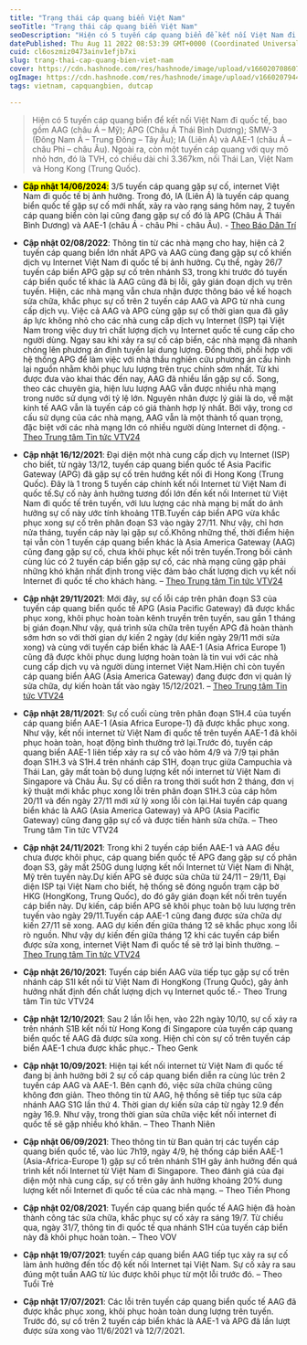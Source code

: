 ```yaml
---
title: "Trạng thái cáp quang biển Việt Nam"
seoTitle: "Trạng thái cáp quang biển Việt Nam"
seoDescription: "Hiện có 5 tuyến cáp quang biển để kết nối Việt Nam đi quốc tế, bao gồm AAG (châu Á – Mỹ); APG (Châu Á Thái Bình Dương); SMW-3 (Đông Nam Á – Trung Đông – Tây"
datePublished: Thu Aug 11 2022 08:53:39 GMT+0000 (Coordinated Universal Time)
cuid: cl6oszmiz0473ainv1efjb7xi
slug: trang-thai-cap-quang-bien-viet-nam
cover: https://cdn.hashnode.com/res/hashnode/image/upload/v1660207086070/pxQGPwfqD.webp
ogImage: https://cdn.hashnode.com/res/hashnode/image/upload/v1660207944795/Y7RaGcgsK.webp
tags: vietnam, capquangbien, dutcap

---
```


> Hiện có 5 tuyến cáp quang biển để kết nối Việt Nam đi quốc tế, bao gồm AAG (châu Á – Mỹ); APG (Châu Á Thái Bình Dương); SMW-3 (Đông Nam Á – Trung Đông – Tây Âu); IA (Liên Á) và AAE-1 (châu Á – châu Phi – châu Âu). Ngoài ra, còn một tuyến cáp quang với quy mô nhỏ hơn, đó là TVH, có chiều dài chỉ 3.367km, nối Thái Lan, Việt Nam và Hong Kong (Trung Quốc).

* **<mark>Cập nhật 14/06/2024</mark>**<mark>:</mark> 3/5 tuyến cáp quang gặp sự cố, internet Việt Nam đi quốc tế bị ảnh hưởng. Trong đó, IA (Liên Á) là tuyến cáp quang biển quốc tế gặp sự cố mới nhất, xảy ra vào rạng sáng hôm nay, 2 tuyến cáp quang biển còn lại cũng đang gặp sự cố đó là APG (Châu Á Thái Bình Dương) và AAE-1 (châu Á - châu Phi - châu Âu). - [Theo Báo Dân Trí](https://dantri.com.vn/suc-manh-so/35-tuyen-cap-quang-gap-su-co-internet-viet-nam-di-quoc-te-bi-anh-huong-20240613150103024.htm)
    
* **Cập nhật 02/08/2022**: Thông tin từ các nhà mạng cho hay, hiện cả 2 tuyến cáp quang biển lớn nhất APG và AAG cùng đang gặp sự cố khiến dịch vụ Internet Việt Nam đi quốc tế bị ảnh hưởng. Cụ thể, ngày 26/7 tuyến cáp biển APG gặp sự cố trên nhánh S3, trong khi trước đó tuyến cáp biển quốc tế khác là AAG cũng đã bị lỗi, gây gián đoạn dịch vụ trên tuyến. Hiện, các nhà mạng vẫn chưa nhận được thông báo về kế hoạch sửa chữa, khắc phục sự cố trên 2 tuyến cáp AAG và APG từ nhà cung cấp dịch vụ. Việc cả AAG và APG cùng gặp sự cố thời gian qua đã gây áp lực không nhỏ cho các nhà cung cấp dịch vụ Internet (ISP) tại Việt Nam trong việc duy trì chất lượng dịch vụ Internet quốc tế cung cấp cho người dùng. Ngay sau khi xảy ra sự cố cáp biển, các nhà mạng đã nhanh chóng lên phương án định tuyến lại dung lượng. Đồng thời, phối hợp với hệ thống APG để làm việc với nhà thầu nghiên cứu phương án cấu hình lại nguồn nhằm khôi phục lưu lượng trên trục chính sớm nhất. Từ khi được đưa vào khai thác đến nay, AAG đã nhiều lần gặp sự cố. Song, theo các chuyên gia, hiện lưu lượng AAG vẫn được nhiều nhà mạng trong nước sử dụng với tỷ lệ lớn. Nguyên nhân được lý giải là do, về mặt kinh tế AAG vẫn là tuyến cáp có giá thành hợp lý nhất. Bởi vậy, trong cơ cấu sử dụng của các nhà mạng, AAG vẫn là một thành tố quan trọng, đặc biệt với các nhà mạng lớn có nhiều người dùng Internet di động. - [Theo Trung tâm Tin tức VTV24](https://www.facebook.com/tintucvtv24/posts/pfbid02KYyg7YnX2ms8Fjbe2pwPJd4yVJbcDEpdQaTFMwAKLScksPnRCaBrxxbtBP9HsrZl)
    
* **Cập nhật 16/12/2021**: Đại diện một nhà cung cấp dịch vụ Internet (ISP) cho biết, từ ngày 13/12, tuyến cáp quang biển quốc tế Asia Pacific Gateway (APG) đã gặp sự cố trên hướng kết nối đi Hong Kong (Trung Quốc). Đây là 1 trong 5 tuyến cáp chính kết nối Internet từ Việt Nam đi quốc tế.Sự cố này ảnh hưởng tương đối lớn đến kết nối Internet từ Việt Nam đi quốc tế trên tuyến, với lưu lượng các nhà mạng bị mất do ảnh hưởng sự cố này ước tính khoảng 1TB.Tuyến cáp biển APG vừa khắc phục xong sự cố trên phân đoạn S3 vào ngày 27/11. Như vậy, chỉ hơn nửa tháng, tuyến cáp này lại gặp sự cố.Không những thế, thời điểm hiện tại vẫn còn 1 tuyến cáp quang biển khác là Asia America Gateway (AAG) cũng đang gặp sự cố, chưa khôi phục kết nối trên tuyến.Trong bối cảnh cùng lúc có 2 tuyến cáp biển gặp sự cố, các nhà mạng cũng gặp phải những khó khăn nhất định trong việc đảm bảo chất lượng dịch vụ kết nối Internet đi quốc tế cho khách hàng. – [Theo Trung tâm Tin tức VTV24](https://www.facebook.com/tintucvtv24/posts/2078926655628445)
    
* **Cập nhật 29/11/2021**: Mới đây, sự cố lỗi cáp trên phân đoạn S3 của tuyến cáp quang biển quốc tế APG (Asia Pacific Gateway) đã được khắc phục xong, khôi phục hoàn toàn kênh truyền trên tuyến, sau gần 1 tháng bị gián đoạn.Như vậy, quá trình sửa chữa trên tuyến APG đã hoàn thành sớm hơn so với thời gian dự kiến 2 ngày (dự kiến ngày 29/11 mới sửa xong) và cùng với tuyến cáp biển khác là AAE-1 (Asia Africa Europe 1) cũng đã được khôi phục dung lượng hoàn toàn là tin vui với các nhà cung cấp dịch vụ và người dùng internet Việt Nam.Hiện chỉ còn tuyến cáp quang biển AAG (Asia America Gateway) đang được đơn vị quản lý sửa chữa, dự kiến hoàn tất vào ngày 15/12/2021. – [Theo Trung tâm Tin tức VTV24](https://www.facebook.com/tintucvtv24/posts/2059226984265079)
    
* **Cập nhật 28/11/2021**: Sự cố cuối cùng trên phân đoạn S1H.4 của tuyến cáp quang biển AAE-1 (Asia Africa Europe-1) đã được khắc phục xong. Như vậy, kết nối internet từ Việt Nam đi quốc tế trên tuyến AAE-1 đã khôi phục hoàn toàn, hoạt động bình thường trở lại.Trước đó, tuyến cáp quang biển AAE-1 liên tiếp xảy ra sự cố vào hôm 4/9 và 7/9 tại phân đoạn S1H.3 và S1H.4 trên nhánh cáp S1H, đoạn trục giữa Campuchia và Thái Lan, gây mất toàn bộ dung lượng kết nối internet từ Việt Nam đi Singapore và Châu Âu. Sự cố diễn ra trong thời suốt hơn 2 tháng, đơn vị kỹ thuật mới khắc phục xong lỗi trên phân đoạn S1H.3 của cáp hôm 20/11 và đến ngày 27/11 mới xử lý xong lỗi còn lại.Hai tuyến cáp quang biển khác là AAG (Asia America Gateway) và APG (Asia Pacific Gateway) cũng đang gặp sự cố và được tiến hành sửa chữa. – Theo Trung tâm Tin tức VTV24
    
* **Cập nhật 24/11/2021**: Trong khi 2 tuyến cáp biển AAE-1 và AAG đều chưa được khôi phục, cáp quang biển quốc tế APG đang gặp sự cố phân đoạn S3, gây mất 250G dung lượng kết nối Internet từ Việt Nam đi Nhật, Mỹ trên tuyến này.Dự kiến APG sẽ được sửa chữa từ 24/11 – 29/11, Đại diện ISP tại Việt Nam cho biết, hệ thống sẽ đóng nguồn trạm cập bờ HKG (HongKong, Trung Quốc), do đó gây gián đoạn kết nối trên tuyến cáp biển này. Dự kiến, cáp biển APG sẽ khôi phục toàn bộ lưu lượng trên tuyến vào ngày 29/11.Tuyến cáp AAE-1 cũng đang được sửa chữa dự kiến 27/11 sẽ xong. AAG dự kiến đến giữa tháng 12 sẽ khắc phục xong lỗi rò nguồn. Như vậy dự kiến đến giữa tháng 12 khi các tuyến cáp biển được sửa xong, internet Việt Nam đi quốc tế sẽ trở lại bình thường. – [Theo Trung tâm Tin tức VTV24](https://www.facebook.com/tintucvtv24/posts/2027672730753838)
    
* **Cập nhật 26/10/2021**: Tuyến cáp biển AAG vừa tiếp tục gặp sự cố trên nhánh cáp S1I kết nối từ Việt Nam đi HongKong (Trung Quốc), gây ảnh hưởng nhất định đến chất lượng dịch vụ Internet quốc tế.- Theo Trung tâm Tin tức VTV24
    
* **Cập nhật 12/10/2021**: Sau 2 lần lỗi hẹn, vào 22h ngày 10/10, sự cố xảy ra trên nhánh S1B kết nối từ Hong Kong đi Singapore của tuyến cáp quang biển quốc tế AAG đã được sửa xong. Hiện chỉ còn sự cố trên tuyến cáp biển AAE-1 chưa được khắc phục.- Theo Genk
    
* **Cập nhật 10/09/2021**: Hiện tại kết nối internet từ Việt Nam đi quốc tế đang bị ảnh hưởng bởi 2 sự cố cáp quang biển diễn ra cùng lúc trên 2 tuyến cáp AAG và AAE-1. Bên cạnh đó, việc sửa chữa chúng cũng không đơn giản. Theo thông tin từ AAG, hệ thống sẽ tiếp tục sửa cáp nhánh AAG S1G lần thứ 4. Thời gian dự kiến sửa cáp từ ngày 12.9 đến ngày 16.9. Như vậy, trong thời gian sửa chữa việc kết nối internet đi quốc tế sẽ gặp nhiều khó khăn. – Theo Thanh Niên
    
* **Cập nhật 06/09/2021**: Theo thông tin từ Ban quản trị các tuyến cáp quang biển quốc tế, vào lúc 7h19, ngày 4/9, hệ thống cáp biển AAE-1 (Asia-Africa-Europe 1) gặp sự cố trên nhánh S1H gây ảnh hưởng đến quá trình kết nối Internet từ Việt Nam đi Singapore. Theo đánh giá của đại diện một nhà cung cấp, sự cố trên gây ảnh hưởng khoảng 20% dung lượng kết nối Internet đi quốc tế của các nhà mạng. – Theo Tiền Phong
    
* **Cập nhật 02/08/2021**: Tuyến cáp quang biển quốc tế AAG hiện đã hoàn thành công tác sửa chữa, khắc phục sự cố xảy ra sáng 19/7. Từ chiều qua, ngày 31/7, thông tin đi quốc tế qua nhánh S1H của tuyến cáp biển này đã khôi phục hoàn toàn. – Theo VOV
    
* **Cập nhật 19/07/2021**: tuyến cáp quang biển AAG tiếp tục xảy ra sự cố làm ảnh hưởng đến tốc độ kết nối Internet tại Việt Nam. Sự cố xảy ra sau đúng một tuần AAG từ lúc được khôi phục từ một lỗi trước đó. – Theo Tuổi Trẻ
    
* **Cập nhật 17/07/2021**: Các lỗi trên tuyến cáp quang biển quốc tế AAG đã được khắc phục xong, khôi phục hoàn toàn dung lượng trên tuyến. Trước đó, sự cố trên 2 tuyến cáp biển khác là AAE-1 và APG đã lần lượt được sửa xong vào 11/6/2021 và 12/7/2021.